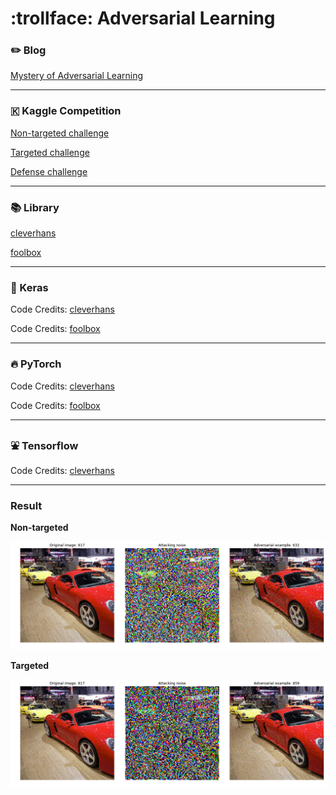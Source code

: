 # :trollface: Adversarial Learning

### :pencil2: Blog 

[Mystery of Adversarial Learning](https://dudeperf3ct.github.io/adversarial/learning/2019/03/04/Mystery-of-Adversarial-Learning/)

---

### 🇰 Kaggle Competition

[Non-targeted challenge](https://www.kaggle.com/c/nips-2017-non-targeted-adversarial-attack/)

[Targeted challenge](https://www.kaggle.com/c/nips-2017-targeted-adversarial-attack)

[Defense challenge](https://www.kaggle.com/c/nips-2017-defense-against-adversarial-attack)

---

### 📚 Library 

[cleverhans](https://github.com/tensorflow/cleverhans/tree/master/cleverhans)

[foolbox](https://github.com/bethgelab/foolbox/tree/master/foolbox)

---

### :postal_horn: Keras

Code Credits: [cleverhans](https://www.kaggle.com/benhamner/adversarial-learning-challenges-getting-started)

Code Credits: [foolbox](https://foolbox.readthedocs.io/en/latest/user/examples.html)

---

### :fire: PyTorch

Code Credits: [cleverhans](https://www.kaggle.com/benhamner/adversarial-learning-challenges-getting-started)

Code Credits: [foolbox](https://foolbox.readthedocs.io/en/latest/user/examples.html)

---

### :fountain: Tensorflow

Code Credits: [cleverhans](https://www.kaggle.com/benhamner/adversarial-learning-challenges-getting-started)

---

### Result

**Non-targeted**

![non-targeted](non_targeted.png)

**Targeted**

![targeted](targeted.png)
